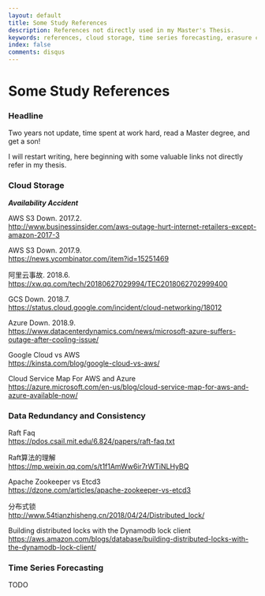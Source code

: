```yaml
---
layout: default
title: Some Study References
description: References not directly used in my Master's Thesis.
keywords: references, cloud storage, time series forecasting, erasure coding
index: false
comments: disqus
---
```


# Some Study References

<h3>
<a href="#headline" name="headline" class="anchor"><span class="octicon octicon-link"></span></a>
Headline
</h3>

Two years not update, time spent at work hard, read a Master degree, and get a son!

I will restart writing, here beginning with some valuable links not directly refer in my thesis.

<h3>
<a href="#cloud-storage" name="cloud-storage" class="anchor"><span class="octicon octicon-link"></span></a>
Cloud Storage
</h3>

<b><i> Availability Accident </i></b>

AWS S3 Down. 2017.2. <br>
http://www.businessinsider.com/aws-outage-hurt-internet-retailers-except-amazon-2017-3 

AWS S3 Down. 2017.9. <br>
https://news.ycombinator.com/item?id=15251469

阿里云事故. 2018.6. <br>
https://xw.qq.com/tech/20180627029994/TEC2018062702999400

GCS Down. 2018.7. <br>
https://status.cloud.google.com/incident/cloud-networking/18012

Azure Down. 2018.9. <br>
https://www.datacenterdynamics.com/news/microsoft-azure-suffers-outage-after-cooling-issue/

Google Cloud vs AWS <br>
https://kinsta.com/blog/google-cloud-vs-aws/

Cloud Service Map For AWS and Azure <br>
https://azure.microsoft.com/en-us/blog/cloud-service-map-for-aws-and-azure-available-now/

<h3>
<a href="#redundancy-consistency" name="redundancy-consistency" class="anchor"><span class="octicon octicon-link"></span></a>
Data Redundancy and Consistency
</h3>

Raft Faq <br>
https://pdos.csail.mit.edu/6.824/papers/raft-faq.txt

Raft算法的理解 <br>
https://mp.weixin.qq.com/s/t1f1AmWw6ir7rWTiNLHyBQ

Apache Zookeeper vs Etcd3 <br>
https://dzone.com/articles/apache-zookeeper-vs-etcd3

分布式锁 <br>
http://www.54tianzhisheng.cn/2018/04/24/Distributed_lock/

Building distributed locks with the Dynamodb lock client <br>
https://aws.amazon.com/blogs/database/building-distributed-locks-with-the-dynamodb-lock-client/

<h3>
<a href="#forecasting" name="forecasting" class="anchor"><span class="octicon octicon-link"></span></a>
Time Series Forecasting
</h3>

TODO

